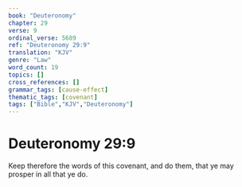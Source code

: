 ```yaml
---
book: "Deuteronomy"
chapter: 29
verse: 9
ordinal_verse: 5689
ref: "Deuteronomy 29:9"
translation: "KJV"
genre: "Law"
word_count: 19
topics: []
cross_references: []
grammar_tags: [cause-effect]
thematic_tags: [covenant]
tags: ["Bible","KJV","Deuteronomy"]
---
```


# Deuteronomy 29:9

Keep therefore the words of this covenant, and do them, that ye may prosper in all that ye do.
